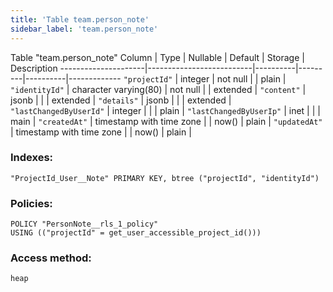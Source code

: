 ```yaml
---
title: 'Table team.person_note'
sidebar_label: 'team.person_note'
---
```

Table "team.person_note"
Column        |           Type           | Nullable | Default | Storage  | Description 
---------------------|--------------------------|----------|---------|----------|-------------
`"projectId"`           | integer                  | not null |         | plain    | 
`"identityId"`          | character varying(80)    | not null |         | extended | 
`"content"`             | jsonb                    |          |         | extended | 
`"details"`             | jsonb                    |          |         | extended | 
`"lastChangedByUserId"` | integer                  |          |         | plain    | 
`"lastChangedByUserIp"` | inet                     |          |         | main     | 
`"createdAt"`           | timestamp with time zone |          | now()   | plain    | 
`"updatedAt"`           | timestamp with time zone |          | now()   | plain    | 
### Indexes:
```
"ProjectId_User__Note" PRIMARY KEY, btree ("projectId", "identityId")
```
### Policies:
```
POLICY "PersonNote__rls_1_policy"
USING (("projectId" = get_user_accessible_project_id()))
```
### Access method:
```
heap
```